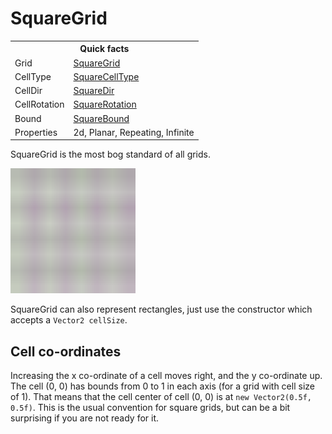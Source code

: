 # SquareGrid

<table>
<tr><th colspan="2">Quick facts</th></tr>
<tr><td>Grid</td><td><a href="xref:Sylves.SquareGrid">SquareGrid</a></td></tr>
<tr><td>CellType</td><td><a href="xref:Sylves.SquareCellType">SquareCellType</a></td></tr>
<tr><td>CellDir</td><td><a href="xref:Sylves.SquareDir">SquareDir</a></td></tr>
<tr><td>CellRotation</td><td><a href="xref:Sylves.SquareRotation">SquareRotation</a></td></tr>
<tr><td>Bound</td><td><a href="xref:Sylves.SquareBound">SquareBound</a></td></tr>
<tr><td>Properties</td><td>2d, Planar, Repeating, Infinite</td></tr>
</table>

SquareGrid is the most bog standard of all grids.

<img width="200px" src="../../images/grids/square.svg" /></img>

SquareGrid can also represent rectangles, just use the constructor which accepts a `Vector2 cellSize`.

## Cell co-ordinates

Increasing the x co-ordinate of a cell moves right, and the y co-ordinate up. The cell (0, 0) has bounds from 0 to 1 in each axis (for a grid with cell size of 1). That means that the cell center of cell (0, 0) is at `new Vector2(0.5f, 0.5f)`. This is the usual convention for square grids, but can be a bit surprising if you are not ready for it.

